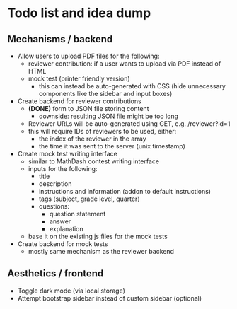 # Todo list and idea dump

## Mechanisms / backend
- Allow users to upload PDF files for the following:
  - reviewer contribution: if a user wants to upload via PDF instead of HTML
  - mock test (printer friendly version)
    - this can instead be auto-generated with CSS (hide unnecessary components like the sidebar and input boxes)
- Create backend for reviewer contributions
  - **(DONE)** form to JSON file storing content
    - downside: resulting JSON file might be too long
  - Reviewer URLs will be auto-generated using GET, e.g. /reviewer?id=1
  - this will require IDs of reviewers to be used, either:
    - the index of the reviewer in the array
    - the time it was sent to the server (unix timestamp)
- Create mock test writing interface
  - similar to MathDash contest writing interface
  - inputs for the following:
    - title
    - description
    - instructions and information (addon to default instructions)
    - tags (subject, grade level, quarter)
    - questions:
      - question statement
      - answer
      - explanation
  - base it on the existing js files for the mock tests
- Create backend for mock tests
  - mostly same mechanism as the reviewer backend

## Aesthetics / frontend
- Toggle dark mode (via local storage)
- Attempt bootstrap sidebar instead of custom sidebar (optional)